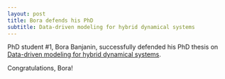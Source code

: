 ```yaml
---
layout: post
title: Bora defends his PhD 
subtitle: Data-driven modeling for hybrid dynamical systems
---
```


PhD student #1, Bora Banjanin, successfully defended his PhD thesis on [Data-driven modeling for hybrid dynamical systems](http://hdl.handle.net/1773/44689).

Congratulations, Bora!

